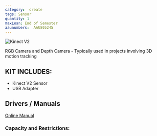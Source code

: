```yaml
---
category:  create
tags: Sensor
quantity: 1
maxLoan: End of Semester
aaunumbers:  AAU805245
---
```

![Kinect V2](https://upload.wikimedia.org/wikipedia/commons/thumb/f/f6/Xbox-One-Kinect.jpg/440px-Xbox-One-Kinect.jpg)

RGB Camera and Depth Camera - Typically used in projects involving 3D motion tracking
## KIT INCLUDES:
-  Kinect V2 Sensor 
-  USB Adapter

## Drivers / Manuals
[Online Manual](https://www.manualslib.com/manual/1734282/Microsoft-Kinect-For-Windows-V2.html)



### Capacity and Restrictions:
